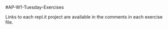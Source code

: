 #AP-W1-Tuesday-Exercises

Links to each repl.it project are available in the comments in each exercise file.